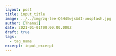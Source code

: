 ```yaml
---
layout: post
title: input_title
image: ../../img/zq-lee-Q6H4SwjsAdI-unsplash.jpg
author: [Thanai]
date: 2021-01-01T00:00:00.000Z
draft: true
tags:
  - tag_name
excerpt: input_excerpt
---
```


<!-- prettier-ignore-start -->

<!-- prettier-ignore-end -->
